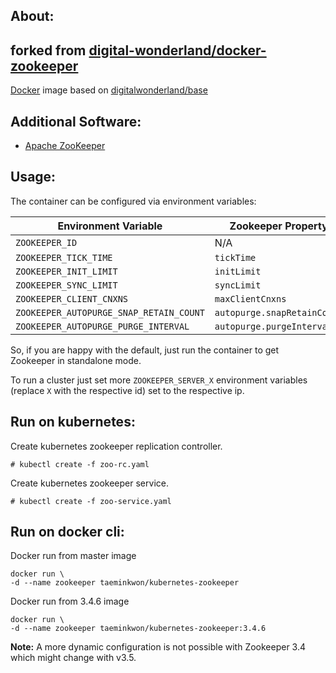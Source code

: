 ## About:

## forked from [digital-wonderland/docker-zookeeper](https://github.com/digital-wonderland/docker-zookeeper)

[Docker](http://www.docker.com/) image based on [digitalwonderland/base](https://registry.hub.docker.com/u/digitalwonderland/base/)

## Additional Software:

* [Apache ZooKeeper](http://zookeeper.apache.org/)

## Usage:

The container can be configured via environment variables:

| Environment Variable | Zookeeper Property | Default |
| -------------------- | ------------------ | --------|
| ```ZOOKEEPER_ID``` | N/A | ```1``` |
| ```ZOOKEEPER_TICK_TIME``` | ```tickTime``` | ```2000``` |
| ```ZOOKEEPER_INIT_LIMIT``` | ```initLimit``` | ```10``` |
| ```ZOOKEEPER_SYNC_LIMIT``` | ```syncLimit``` | ```5``` |
| ```ZOOKEEPER_CLIENT_CNXNS``` | ```maxClientCnxns``` | ```60``` |
| ```ZOOKEEPER_AUTOPURGE_SNAP_RETAIN_COUNT``` | ```autopurge.snapRetainCount``` | ```3``` |
| ```ZOOKEEPER_AUTOPURGE_PURGE_INTERVAL``` | ```autopurge.purgeInterval``` | ```0``` |

So, if you are happy with the default, just run the container to get Zookeeper in standalone mode.

To run a cluster just set more ```ZOOKEEPER_SERVER_X``` environment variables (replace ```X``` with the respective id) set to the respective ip.

## Run on kubernetes:

Create kubernetes zookeeper replication controller.

```
# kubectl create -f zoo-rc.yaml
```

Create kubernetes zookeeper service.

```
# kubectl create -f zoo-service.yaml
```

## Run on docker cli:

Docker run from master image

```
docker run \
-d --name zookeeper taeminkwon/kubernetes-zookeeper
```

Docker run from 3.4.6 image

```
docker run \
-d --name zookeeper taeminkwon/kubernetes-zookeeper:3.4.6
```

**Note:** A more dynamic configuration is not possible with Zookeeper 3.4 which might change with v3.5.
